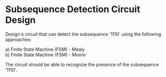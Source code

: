 # Subsequence Detection Circuit Design

Design a circuit that can detect the subsequence '1110' using the following approaches:  

a) Finite State Machine (FSM) - Mealy  
b) Finite State Machine (FSM) - Moore  

The circuit should be able to recognize the presence of the subsequence '1110'.